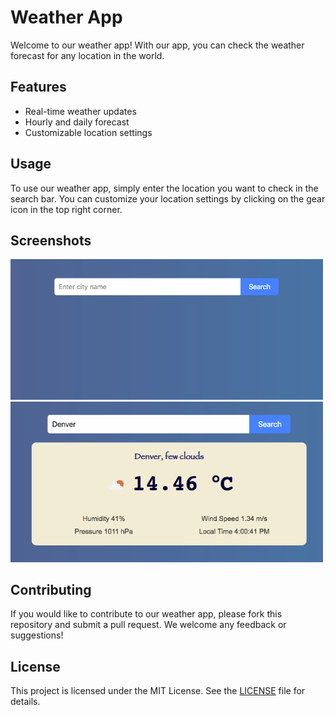 <!DOCTYPE html>
<html lang="en">
<head>
    <meta charset="UTF-8">
</head>
<body>
    <h1>Weather App</h1>
    <p>Welcome to our weather app! With our app, you can check the weather forecast for any location in the world.</p>
    <h2>Features</h2>
    <ul>
        <li>Real-time weather updates</li>
        <li>Hourly and daily forecast</li>
        <li>Customizable location settings</li>
    </ul>
    <h2>Usage</h2>
    <p>To use our weather app, simply enter the location you want to check in the search bar. You can customize your location settings by clicking on the gear icon in the top right corner.</p>
    <h2>Screenshots</h2>
    <img src="HomePage.png" width=500px><img src="Demo.png" width=500px>
    <h2>Contributing</h2>
    <p>If you would like to contribute to our weather app, please fork this repository and submit a pull request. We welcome any feedback or suggestions!</p>
    <h2>License</h2>
    <p>This project is licensed under the MIT License. See the <a href="LICENSE">LICENSE</a> file for details.</p>
</body>
</html>
